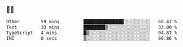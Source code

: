 ### 👨‍💻

<!--START_SECTION:waka-->

```txt
Other        59 mins         ███████████████░░░░░░░░░░   60.47 %
Text         33 mins         ████████▒░░░░░░░░░░░░░░░░   33.80 %
TypeScript   4 mins          █▒░░░░░░░░░░░░░░░░░░░░░░░   04.87 %
INI          0 secs          ▒░░░░░░░░░░░░░░░░░░░░░░░░   00.86 %
```

<!--END_SECTION:waka-->
